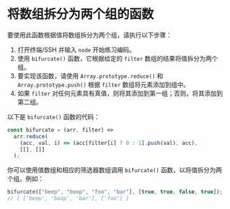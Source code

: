 # 将数组拆分为两个组的函数

要使用此函数根据值将数组拆分为两个组，请执行以下步骤：

1. 打开终端/SSH 并输入 `node` 开始练习编码。
2. 使用 `bifurcate()` 函数，它根据给定的 `filter` 数组的结果将值拆分为两个组。
3. 要实现该函数，请使用 `Array.prototype.reduce()` 和 `Array.prototype.push()` 根据 `filter` 数组将元素添加到组中。
4. 如果 `filter` 对任何元素具有真值，则将其添加到第一组；否则，将其添加到第二组。

以下是 `bifurcate()` 函数的代码：

```js
const bifurcate = (arr, filter) =>
  arr.reduce(
    (acc, val, i) => (acc[filter[i] ? 0 : 1].push(val), acc),
    [[], []]
  );
```

你可以使用值数组和相应的筛选器数组调用 `bifurcate()` 函数，以将值拆分为两个组。例如：

```js
bifurcate(["beep", "boop", "foo", "bar"], [true, true, false, true]);
// [ ['beep', 'boop', 'bar'], ['foo'] ]
```
